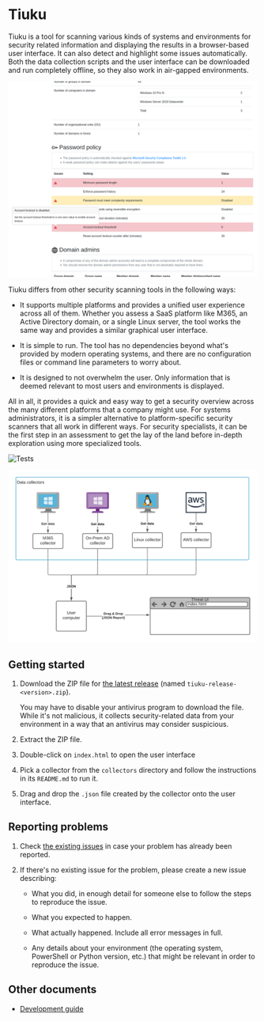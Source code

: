 # Tiuku

Tiuku is a tool for scanning various kinds of systems and environments for security related information and displaying the results in a browser-based user interface. It can also detect and highlight some issues automatically. Both the data collection scripts and the user interface can be downloaded and run completely offline, so they also work in air-gapped environments.

![Screenshot](docs/images/screenshot.png?raw=true)

Tiuku differs from other security scanning tools in the following ways:

* It supports multiple platforms and provides a unified user experience across all of them. Whether you assess a SaaS platform like M365, an Active Directory domain, or a single Linux server, the tool works the same way and provides a similar graphical user interface.

* It is simple to run. The tool has no dependencies beyond what's provided by modern operating systems, and there are no configuration files or command line parameters to worry about.

* It is designed to not overwhelm the user. Only information that is deemed relevant to most users and environments is displayed.

All in all, it provides a quick and easy way to get a security overview across the many different platforms that a company might use. For systems administrators, it is a simpler alternative to platform-specific security scanners that all work in different ways. For security specialists, it can be the first step in an assessment to get the lay of the land before in-depth exploration using more specialized tools.

![Tests](https://github.com/ncsc-fi/tiuku/workflows/CI/badge.svg)

![Architecture](docs/images/architecture.png?raw=true "Architecture")

## Getting started

1. Download the ZIP file for [the latest release](https://github.com/ncsc-fi/tiuku/releases/latest) (named `tiuku-release-<version>.zip`).

   You may have to disable your antivirus program to download the file. While it's not malicious, it collects security-related data from your environment in a way that an antivirus may consider suspicious.

2. Extract the ZIP file.

3. Double-click on `index.html` to open the user interface

4. Pick a collector from the `collectors` directory and follow the instructions in its `README.md` to run it.

5. Drag and drop the `.json` file created by the collector onto the user interface.

## Reporting problems

1. Check [the existing issues](https://github.com/ncsc-fi/tiuku/issues?q=is%3Aissue) in case your problem has already been reported.

2. If there's no existing issue for the problem, please create a new issue describing:

   * What you did, in enough detail for someone else to follow the steps to reproduce the issue.

   * What you expected to happen.

   * What actually happened. Include all error messages in full.

   * Any details about your environment (the operating system, PowerShell or Python version, etc.) that might be relevant in order to reproduce the issue.

## Other documents
- [Development guide](docs/development.md) 
